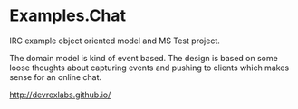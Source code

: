 Examples.Chat
=====================

IRC example object oriented model and MS Test project. 

The domain model is kind of event based. The design is based on some loose thoughts
about capturing events and pushing to clients which makes sense for an online chat.


http://devrexlabs.github.io/
